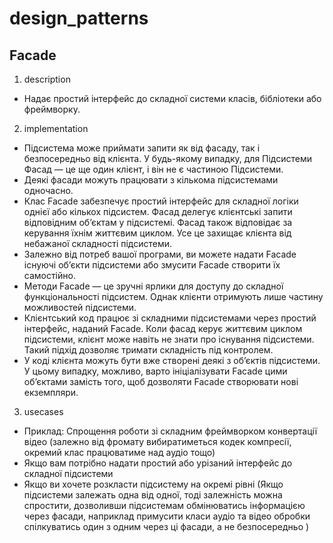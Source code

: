 # design_patterns

## Facade

1. description

- Надає простий інтерфейс до складної системи класів, бібліотеки або фреймворку.

2. implementation

- Підсистема може приймати запити як від фасаду, так і безпосередньо від
  клієнта. У будь-якому випадку, для Підсистеми Фасад — це ще один клієнт, і він
  не є частиною Підсистеми.
- Деякі фасади можуть працювати з кількома підсистемами одночасно.
- Клас Facade забезпечує простий інтерфейс для складної логіки однієї або
  кількох підсистем. Фасад делегує клієнтські запити відповідним об’єктам у
  підсистемі. Фасад також відповідає за керування їхнім життєвим циклом. Усе це
  захищає клієнта від небажаної складності підсистеми.
- Залежно від потреб вашої програми, ви можете надати Facade існуючі об’єкти
  підсистеми або змусити Facade створити їх самостійно.
- Методи Facade — це зручні ярлики для доступу до складної функціональності
  підсистем. Однак клієнти отримують лише частину можливостей підсистеми.
- Клієнтський код працює зі складними підсистемами через простий інтерфейс,
  наданий Facade. Коли фасад керує життєвим циклом підсистеми, клієнт може
  навіть не знати про існування підсистеми. Такий підхід дозволяє тримати
  складність під контролем.
- У коді клієнта можуть бути вже створені деякі з об’єктів підсистеми. У цьому
  випадку, можливо, варто ініціалізувати Facade цими об’єктами замість того, щоб
  дозволяти Facade створювати нові екземпляри.

3. usecases

- Приклад: Спрощення роботи зі складним фреймворком конвертації відео (залежно
  від фромату вибиратиметься кодек компресії, окремий клас працюватиме над аудіо
  тощо)
- Якщо вам потрібно надати простий або урізаний інтерфейс до складної підсистеми
- Якщо ви хочете розкласти підсистему на окремі рівні (Якщо підсистеми залежать
  одна від одної, тоді залежність можна спростити, дозволивши підсистемам
  обмінюватись інформацією через фасади, наприклад примусити класи аудіо та
  відео обробки спілкуватись один з одним через ці фасади, а не безпосередньо )
